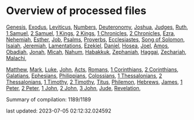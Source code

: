 # Overview of processed files 

[Genesis](01_Ge/), [Exodus](02_Ex/), [Leviticus](03_Le/), [Numbers](04_Nu/), [Deuteronomy](05_De/), [Joshua](06_Jos/), [Judges](07_Jg/), [Ruth](08_Ru/), [1 Samuel](09_1Sa/), [2 Samuel](10_2Sa/), [1 Kings](11_1Ki/), [2 Kings](12_2Ki/), [1 Chronicles](13_1Ch/), [2 Chronicles](14_2Ch/), [Ezra](15_Ezr/), [Nehemiah](16_Ne/), [Esther](17_Es/), [Job](18_Job/), [Psalms](19_Ps/), [Proverbs](20_Pr/), [Ecclesiastes](21_Ec/), [Song of Solomon](22_Ca/), [Isaiah](23_Isa/), [Jeremiah](24_Jer/), [Lamentations](25_La/), [Ezekiel](26_Eze/), [Daniel](27_Da/), [Hosea](28_Ho/), [Joel](29_Joe/), [Amos](30_Am/), [Obadiah](31_Ob/), [Jonah](32_Jon/), [Micah](33_Mic/), [Nahum](34_Na/), [Habakkuk](35_Hab/), [Zephaniah](36_Zep/), [Haggai](37_Hag/), [Zechariah](38_Zec/), [Malachi](39_Mal/), 

[Matthew](40_Mt/), [Mark](41_Mr/), [Luke](42_Lu/), [John](43_Joh/), [Acts](44_Ac/), [Romans](45_Ro/), [1 Corinthians](46_1Co/), [2 Corinthians](47_2Co/), [Galatians](48_Ga/), [Ephesians](49_Eph/), [Philippians](50_Php/), [Colossians](51_Col/), [1 Thessalonians](52_1Th/), [2 Thessalonians](53_2Th/), [1 Timothy](54_1Ti/), [2 Timothy](55_2Ti/), [Titus](56_Tit/), [Philemon](57_Phm/), [Hebrews](58_Heb/), [James](59_Jas/), [1 Peter](60_1Pe/), [2 Peter](61_2Pe/), [1 John](62_1Jo/), [2 John](63_2Jo/), [3 John](64_3Jo/), [Jude](65_Jude/), [Revelation](66_Re/), 

Summary of compilation: 1189/1189


last updated: 2023-07-05 02:12:32.024592
